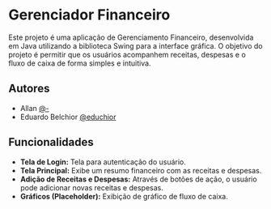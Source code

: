 
# Gerenciador Financeiro

Este projeto é uma aplicação de Gerenciamento Financeiro, desenvolvida em Java utilizando a biblioteca Swing para a interface gráfica. O objetivo do projeto é permitir que os usuários acompanhem receitas, despesas e o fluxo de caixa de forma simples e intuitiva.


## Autores

- Allan [@-](https://www.github.com/octokatherine)
- Eduardo Belchior [@educhior](https://www.github.com/Educhior)


## Funcionalidades

- **Tela de Login:** Tela para autenticação do usuário.
- **Tela Principal:** Exibe um resumo financeiro com as receitas e despesas.
- **Adição de Receitas e Despesas:** Através de botões de ação, o usuário pode adicionar novas receitas e despesas.
- **Gráficos (Placeholder):** Exibição de gráfico de fluxo de caixa.

